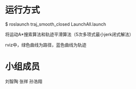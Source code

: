 # 运行方式

$ roslaunch traj_smooth_closed LaunchAll.launch

将运动A*搜索算法和轨迹平滑算法（5次多项式最小jerk闭式解法）

rviz中，绿色曲线为路径，蓝色曲线为轨迹


# 小组成员
刘智陶
张祥
孙浩翔